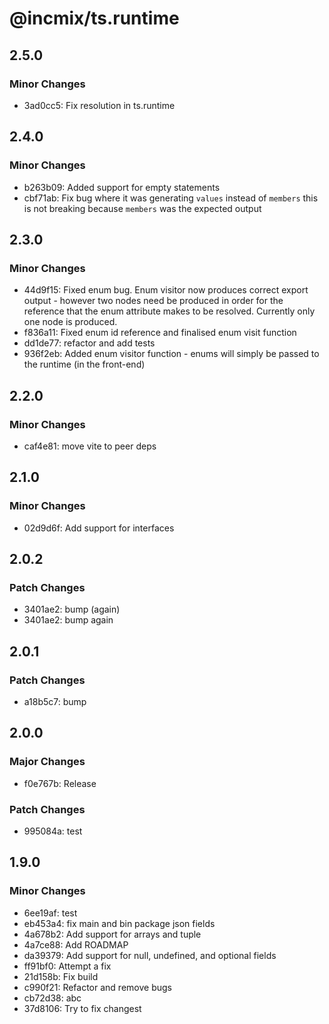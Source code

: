 # @incmix/ts.runtime

## 2.5.0

### Minor Changes

- 3ad0cc5: Fix resolution in ts.runtime

## 2.4.0

### Minor Changes

- b263b09: Added support for empty statements
- cbf71ab: Fix bug where it was generating `values` instead of `members` this is not breaking because `members` was the expected output

## 2.3.0

### Minor Changes

- 44d9f15: Fixed enum bug. Enum visitor now produces correct export output - however two nodes need be produced in order for the reference that the enum attribute makes to be resolved. Currently only one node is produced.
- f836a11: Fixed enum id reference and finalised enum visit function
- dd1de77: refactor and add tests
- 936f2eb: Added enum visitor function - enums will simply be passed to the runtime (in the front-end)

## 2.2.0

### Minor Changes

- caf4e81: move vite to peer deps

## 2.1.0

### Minor Changes

- 02d9d6f: Add support for interfaces

## 2.0.2

### Patch Changes

- 3401ae2: bump (again)
- 3401ae2: bump again

## 2.0.1

### Patch Changes

- a18b5c7: bump

## 2.0.0

### Major Changes

- f0e767b: Release

### Patch Changes

- 995084a: test

## 1.9.0

### Minor Changes

- 6ee19af: test
- eb453a4: fix main and bin package json fields
- 4a678b2: Add support for arrays and tuple
- 4a7ce88: Add ROADMAP
- da39379: Add support for null, undefined, and optional fields
- ff91bf0: Attempt a fix
- 21d158b: Fix build
- c990f21: Refactor and remove bugs
- cb72d38: abc
- 37d8106: Try to fix changest
